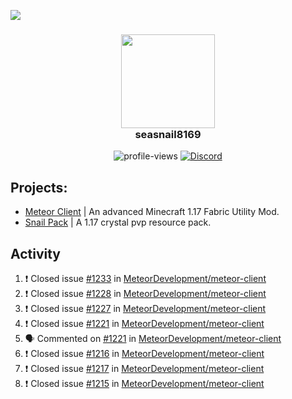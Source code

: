 ![](https://hit.yhype.me/github/profile?user_id=17166139)

<h3 align="center">
  <img src="https://i.ibb.co/wLWw4DD/798694-D8-9-F3-D-434-E-B7-B4-E60460-E50-B4-F.png" width="150"/><br>
  seasnail8169
</h3>

<div align="center">
  <img src="https://komarev.com/ghpvc/?username=seasnail8169" alt="profile-views"/>
  <a href="https://discord.gg/bBGQZvd"><img src="https://img.shields.io/discord/689197705683140636?logo=discord" alt="Discord"/></a>
</div>

## Projects:

- [Meteor Client](https://github.com/MeteorDevelopment) | An advanced Minecraft 1.17 Fabric Utility Mod.
- [Snail Pack](https://github.com/seasnail8169/snail-pack) | A 1.17 crystal pvp resource pack.

## Activity

<!--START_SECTION:activity-->
1. ❗️ Closed issue [#1233](https://github.com/MeteorDevelopment/meteor-client/issues/1233) in [MeteorDevelopment/meteor-client](https://github.com/MeteorDevelopment/meteor-client)
2. ❗️ Closed issue [#1228](https://github.com/MeteorDevelopment/meteor-client/issues/1228) in [MeteorDevelopment/meteor-client](https://github.com/MeteorDevelopment/meteor-client)
3. ❗️ Closed issue [#1227](https://github.com/MeteorDevelopment/meteor-client/issues/1227) in [MeteorDevelopment/meteor-client](https://github.com/MeteorDevelopment/meteor-client)
4. ❗️ Closed issue [#1221](https://github.com/MeteorDevelopment/meteor-client/issues/1221) in [MeteorDevelopment/meteor-client](https://github.com/MeteorDevelopment/meteor-client)
5. 🗣 Commented on [#1221](https://github.com/MeteorDevelopment/meteor-client/issues/1221) in [MeteorDevelopment/meteor-client](https://github.com/MeteorDevelopment/meteor-client)
6. ❗️ Closed issue [#1216](https://github.com/MeteorDevelopment/meteor-client/issues/1216) in [MeteorDevelopment/meteor-client](https://github.com/MeteorDevelopment/meteor-client)
7. ❗️ Closed issue [#1217](https://github.com/MeteorDevelopment/meteor-client/issues/1217) in [MeteorDevelopment/meteor-client](https://github.com/MeteorDevelopment/meteor-client)
8. ❗️ Closed issue [#1215](https://github.com/MeteorDevelopment/meteor-client/issues/1215) in [MeteorDevelopment/meteor-client](https://github.com/MeteorDevelopment/meteor-client)
<!--END_SECTION:activity-->
